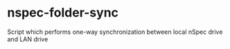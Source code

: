 # nspec-folder-sync
Script which performs one-way synchronization between local nSpec drive and LAN drive
